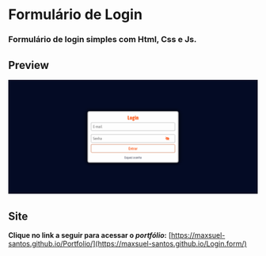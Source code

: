 # Formulário de Login

### **Formulário de login simples com Html, Css e Js.**

## Preview

![Preview](assets/img/LoginFormPreview.png)

## Site

**Clique no link a seguir para acessar o _portfólio_:** [https://maxsuel-santos.github.io/Portfolio/](https://maxsuel-santos.github.io/Login.form/)
